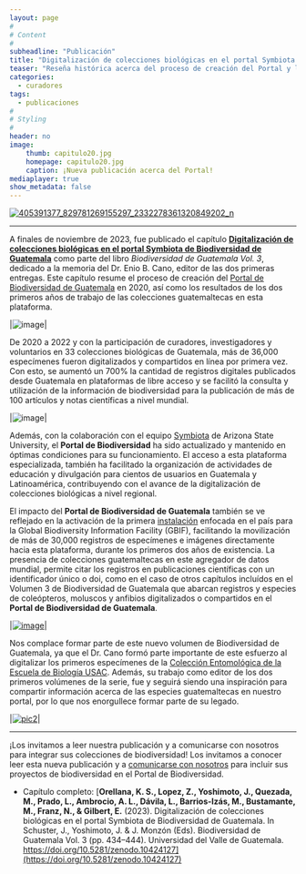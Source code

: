 ```yaml
---
layout: page
#
# Content
#
subheadline: "Publicación"
title: "Digitalización de colecciones biológicas en el portal Symbiota de Biodiversidad de Guatemala"
teaser: "Reseña histórica acerca del proceso de creación del Portal y los resultados iniciales de digitalización."
categories:
  - curadores
tags:
  - publicaciones
#
# Styling
#
header: no
image:
    thumb: capitulo20.jpg
    homepage: capitulo20.jpg
    caption: ¡Nueva publicación acerca del Portal!
mediaplayer: true
show_metadata: false
---
```


[![405391377_829781269155297_2332278361320849202_n](https://github.com/biodiversidadgt/docs/assets/69399374/e4f8dc17-3e3e-43db-8b3c-6d7e2b58fbe4)](https://zenodo.org/records/10424127)

---

A finales de noviembre de 2023, fue publicado el capítulo [**Digitalización de colecciones biológicas en el portal Symbiota de Biodiversidad de Guatemala**](https://doi.org/10.5281/zenodo.10424127) como parte del libro _Biodiversidad de Guatemala Vol. 3_, dedicado a la memoria del Dr. Enio B. Cano, editor de las dos primeras entregas. Este capítulo resume el proceso de creación del [Portal de Biodiversidad de Guatemala](https://biodiversidad.gt) en 2020, así como los resultados de los dos primeros años de trabajo de las colecciones guatemaltecas en esta plataforma.  

|![image](https://github.com/biodiversidadgt/docs/assets/69399374/1220d08d-ec34-4c35-a954-524110a123e2)|

De 2020 a 2022 y con la participación de curadores, investigadores y voluntarios en 33 colecciones biológicas de Guatemala, más de 36,000 especímenes fueron digitalizados y compartidos en línea por primera vez. Con esto, se aumentó un 700% la cantidad de registros digitales publicados desde Guatemala en plataformas de libre acceso y se facilitó la consulta y utilización de la información de biodiversidad para la publicación de más de 100 artículos y notas científicas a nivel mundial. 

|![image](https://github.com/biodiversidadgt/docs/assets/69399374/cba9dcf5-bbdd-4d1e-b847-4087f7de4a46)|

Además, con la colaboración con el equipo [Symbiota](https://symbiota.org) de Arizona State University, el **Portal de Biodiversidad** ha sido actualizado y mantenido en óptimas condiciones para su funcionamiento. El acceso a esta plataforma especializada, también ha facilitado la organización de actividades de educación y divulgación para cientos de usuarios en Guatemala y Latinoamérica, contribuyendo con el avance de la digitalización de colecciones biológicas a nivel regional. 

El impacto del **Portal de Biodiversidad de Guatemala** también se ve reflejado en la activación de la primera [instalación](https://www.gbif.org/installation/81a4adb0-0d86-420e-8b5e-7583985d1b6f) enfocada en el país para la Global Biodiversity Information Facility (GBIF), facilitando la movilización de más de 30,000 registros de especímenes e imágenes directamente hacia esta plataforma, durante los primeros dos años de existencia. La presencia de colecciones guatemaltecas en este agregador de datos mundial, permite citar los registros en publicaciones científicas con un identificador único o doi, como en el caso de otros capítulos incluídos en el Volumen 3 de Biodiversidad de Guatemala que abarcan registros y especies de coleópteros, moluscos y anfibios digitalizados o compartidos en el **Portal de Biodiversidad de Guatemala**.

|[![image](https://github.com/biodiversidadgt/docs/assets/69399374/cbb4da06-b3c0-4c18-98d0-ee93255de6b2)](https://www.gbif.org/installation/81a4adb0-0d86-420e-8b5e-7583985d1b6f)|

Nos complace formar parte de este nuevo volumen de Biodiversidad de Guatemala, ya que el Dr. Cano formó parte importante de este esfuerzo al digitalizar los primeros especímenes de la [Colección Entomológica de la Escuela de Biología USAC](https://tinyurl.com/usacento). Además, su trabajo como editor de los dos primeros volúmenes de la serie, fue y seguirá siendo una inspiración para compartir información acerca de las especies guatemaltecas en nuestro portal, por lo que nos enorgullece formar parte de su legado.

|[![pic2](https://github.com/biodiversidadgt/docs/assets/69399374/484f1fe0-1191-470d-a69a-3119274b5779)](https://biodiversidad.gt/portal/collections/individual/index.php?occid=112708)|

---

¡Los invitamos a leer nuestra publicación y a comunicarse con nosotros para integrar sus colecciones de biodiversidad!
Los invitamos a conocer leer esta nueva publicación y a [comunicarse con nosotros](https://biodiversidadgt.github.io/docs/contactos/) para incluir sus proyectos de biodiversidad en el Portal de Biodiversidad. 

- Capítulo completo: [**Orellana, K. S., Lopez, Z., Yoshimoto, J., Quezada, M., Prado, L., Ambrocio, A. L., Dávila, L., Barrios-Izás, M., Bustamante, M., Franz, N., & Gilbert, E.** (2023). Digitalización de colecciones biológicas en el portal Symbiota de Biodiversidad de Guatemala. In Schuster, J., Yoshimoto, J. & J. Monzón (Eds). Biodiversidad de Guatemala Vol. 3 (pp. 434–444). Universidad del Valle de Guatemala. https://doi.org/10.5281/zenodo.10424127](https://doi.org/10.5281/zenodo.10424127)
